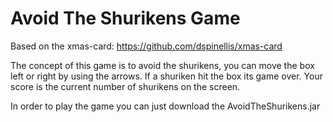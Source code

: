 # Avoid The Shurikens Game

Based on the xmas-card: https://github.com/dspinellis/xmas-card

The concept of this game is to avoid the shurikens, you can move the box left or right by using the arrows. If a shuriken hit the box its game over.
Your score is the current number of shurikens on the screen.

In order to play the game you can just download the AvoidTheShurikens.jar
